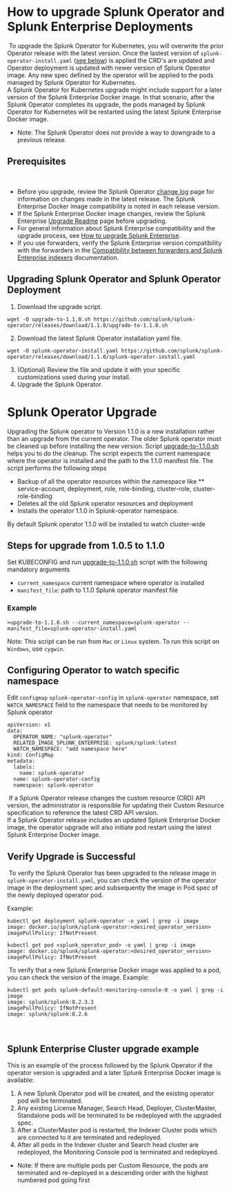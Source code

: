 # How to upgrade Splunk Operator and Splunk Enterprise Deployments
​
To upgrade the Splunk Operator for Kubernetes, you will overwrite the prior Operator release with the latest version. Once the lastest version of `splunk-operator-install.yaml` ([see below](#upgrading-splunk-operator-and-splunk-operator-deployment)) is applied the CRD's are updated and Operator deployment is updated with newer version of Splunk Operator image. Any new spec defined by the operator will be applied to the pods managed by Splunk Operator for Kubernetes.  
​
A Splunk Operator for Kubernetes upgrade might include support for a later version of the Splunk Enterprise Docker image. In that scenario, after the Splunk Operator completes its upgrade, the pods managed by Splunk Operator for Kubernetes will be restarted using the latest Splunk Enterprise Docker image.
​
* Note: The Splunk Operator does not provide a way to downgrade to a previous release.
​
## Prerequisites
​
* Before you upgrade, review the Splunk Operator [change log](https://github.com/splunk/splunk-operator/releases) page for information on changes made in the latest release. The Splunk Enterprise Docker image compatibility is noted in each release version.
​
* If the Splunk Enterprise Docker image changes, review the Splunk Enterprise [Upgrade Readme](https://docs.splunk.com/Documentation/Splunk/latest/Installation/AboutupgradingREADTHISFIRST) page before upgrading. 
​
* For general information about Splunk Enterprise compatibility and the upgrade process, see [How to upgrade Splunk Enterprise](https://docs.splunk.com/Documentation/Splunk/latest/Installation/HowtoupgradeSplunk).
​
* If you use forwarders, verify the Splunk Enterprise version compatibility with the forwarders in the [Compatibility between forwarders and Splunk Enterprise indexers](https://docs.splunk.com/Documentation/Forwarder/latest/Forwarder/Compatibilitybetweenforwardersandindexers) documentation.
​
## Upgrading Splunk Operator and Splunk Operator Deployment

1. Download the upgrade script.
```
wget -O upgrade-to-1.1.0.sh https://github.com/splunk/splunk-operator/releases/download/1.1.0/upgrade-to-1.1.0.sh
```
2. Download the latest Splunk Operator installation yaml file.
```
wget -O splunk-operator-install.yaml https://github.com/splunk/splunk-operator/releases/download/1.1.0/splunk-operator-install.yaml
```
3. (Optional) Review the file and update it with your specific customizations used during your install. 
4. Upgrade the Splunk Operator.
# Splunk Operator Upgrade

Upgrading the Splunk operator to Version 1.1.0 is a new installation rather than an upgrade from the current operator. The older Splunk operator must be cleaned up before installing the new version. Script [upgrade-to-1.1.0.sh](https://github.com/splunk/splunk-operator/releases/download/1.1.0/upgrade-to-1.1.0.sh) helps you to do the cleanup. The script expects the current namespace where the operator is installed and the path to the 1.1.0 manifest file. The script performs the following steps

* Backup of all the operator resources within the namespace like
** service-account, deployment, role, role-binding, cluster-role, cluster-role-binding
* Deletes all the old Splunk operator resources and deployment
* Installs the operator 1.1.0 in Splunk-operator namespace.

By default Splunk operator 1.1.0 will be installed to watch cluster-wide


## Steps for upgrade from 1.0.5 to 1.1.0


Set KUBECONFIG and run [upgrade-to-1.1.0.sh](https://github.com/splunk/splunk-operator/releases/download/1.1.0/upgrade-to-1.1.0.sh) script with the following mandatory arguments
* `current_namespace` current namespace where operator is installed
* `manifest_file`: path to 1.1.0 Splunk operator manifest file


### Example

```
>upgrade-to-1.1.0.sh --current_namespace=splunk-operator --manifest_file=splunk-operator-install.yaml
```

Note: This script can be run from `Mac` or `Linux` system. To run this script on `Windows`, use `cygwin`.

## Configuring Operator to watch specific namespace

Edit `configmap` `splunk-operator-config` in `splunk-operator` namespace, set `WATCH_NAMESPACE` field to the namespace that needs to be monitored by Splunk operator

```
apiVersion: v1
data:
  OPERATOR_NAME: "splunk-operator"
  RELATED_IMAGE_SPLUNK_ENTERPRISE: splunk/splunk:latest
  WATCH_NAMESPACE: "add namespace here"
kind: ConfigMap
metadata:
  labels:
    name: splunk-operator
  name: splunk-operator-config
  namespace: splunk-operator
```
​
If a Splunk Operator release changes the custom resource (CRD) API version, the administrator is responsible for updating their Custom Resource specification to reference the latest CRD API version.  
​
If a Splunk Operator release includes an updated Splunk Enterprise Docker image, the operator upgrade will also initiate pod restart using the latest Splunk Enterprise Docker image.
​
## Verify Upgrade is Successful
​
To verify the Splunk Operator has been upgraded to the release image in `splunk-operator-install.yaml`,  you can check the version of the operator image in the deployment spec and subsequently the image in Pod spec of the newly deployed operator pod.

Example:

```
kubectl get deployment splunk-operator -o yaml | grep -i image
image: docker.io/splunk/splunk-operator:<desired_operator_version>
imagePullPolicy: IfNotPresent
```

```
kubectl get pod <splunk_operator_pod> -o yaml | grep -i image
image: docker.io/splunk/splunk-operator:<desired_operator_version>
imagePullPolicy: IfNotPresent 
```
​
To verify that a new Splunk Enterprise Docker image was applied to a pod, you can check the version of the image. Example:
​
```
kubectl get pods splunk-default-monitoring-console-0 -o yaml | grep -i image
image: splunk/splunk:8.2.3.3
imagePullPolicy: IfNotPresent
image: splunk/splunk:8.2.6
```
​
## Splunk Enterprise Cluster upgrade example
This is an example of the process followed by the Splunk Operator if the operator version is upgraded and a later Splunk Enterprise Docker image is available:
​
1. A new Splunk Operator pod will be created, and the existing operator pod will be terminated.
2. Any existing License Manager, Search Head, Deployer, ClusterMaster, Standalone pods will be terminated to be redeployed with the upgraded spec.
3. After a ClusterMaster pod is restarted, the Indexer Cluster pods which are connected to it are terminated and redeployed.
4. After all pods in the Indexer cluster and Search head cluster are redeployed, the Monitoring Console pod is terminated and redeployed.
* Note: If there are multiple pods per Custom Resource, the pods are terminated and re-deployed in a descending order with the highest numbered pod going first
